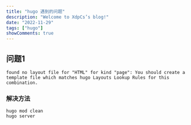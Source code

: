 ```yaml
---
title: "hugo 遇到的问题"
description: "Welcome to XdpCs’s blog!"
date: "2022-11-29"
tags: ["hugo"]
showComments: true
---
```


## 问题1

```shell
found no layout file for "HTML" for kind "page": You should create a template file which matches hugo Layouts Lookup Rules for this combination.
```

### 解决方法

```shell
hugo mod clean
hugo server
```